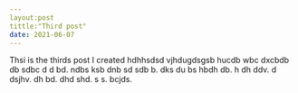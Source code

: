 ```yaml
---
layout:post
tittle:"Third post"
date: 2021-06-07
---
```

Thsi is the thirds post I created hdhhsdsd  vjhdugdsgsb hucdb wbc dxcbdb db sdbc d d bd. ndbs ksb dnb sd sdb b.  dks du bs hbdh  db. h dh ddv. d dsjhv. dh bd. dhd shd.  s s. bcjds.
